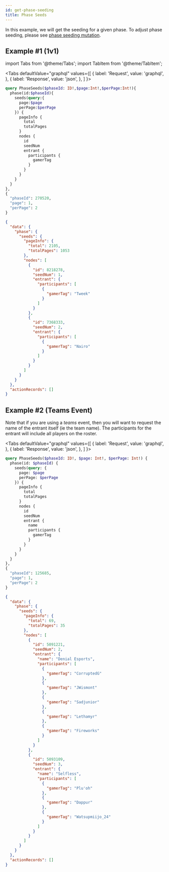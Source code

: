 ```yaml
---
id: get-phase-seeding
title: Phase Seeds
---
```


In this example, we will get the seeding for a given phase.
To adjust phase seeding, please see
[phase seeding mutation](/docs/examples/update-phase-seeding).

## Example #1 (1v1)

import Tabs from '@theme/Tabs';
import TabItem from '@theme/TabItem';

<Tabs
defaultValue="graphql"
values={[
{ label: 'Request', value: 'graphql', },
{ label: 'Response', value: 'json', },
]
}>

<TabItem value="graphql">

```graphql
query PhaseSeeds($phaseId: ID!,$page:Int!,$perPage:Int!){
  phase(id:$phaseId){
    seeds(query:{
      page:$page
      perPage:$perPage
    }) {
      pageInfo {
        total
        totalPages
      }
      nodes {
        id
        seedNum
        entrant {
          participants {
            gamerTag
          }
        }
      }
    }
  }
},
{
  "phaseId": 270520,
  "page": 1,
  "perPage": 2
}
```

</TabItem>

<TabItem value="json">

```json
{
  "data": {
    "phase": {
      "seeds": {
        "pageInfo": {
          "total": 2105,
          "totalPages": 1053
        },
        "nodes": [
          {
            "id": 8218278,
            "seedNum": 1,
            "entrant": {
              "participants": [
                {
                  "gamerTag": "Tweek"
                }
              ]
            }
          },
          {
            "id": 7368333,
            "seedNum": 2,
            "entrant": {
              "participants": [
                {
                  "gamerTag": "Nairo"
                }
              ]
            }
          }
        ]
      }
    }
  },
  "actionRecords": []
}
```

</TabItem>
</Tabs>

## Example #2 (Teams Event)

Note that if you are using a _teams_ event, then you will want to request the name of the entrant itself
(ie the team name).
The participants for the entrant will include all players on the roster.

<Tabs
defaultValue="graphql"
values={[
{ label: 'Request', value: 'graphql', },
{ label: 'Response', value: 'json', },
]
}>

<TabItem value="graphql">

```graphql
query PhaseSeeds($phaseId: ID!, $page: Int!, $perPage: Int!) {
  phase(id: $phaseId) {
    seeds(query: {
      page: $page
      perPage: $perPage
    }) {
      pageInfo {
        total
        totalPages
      }
      nodes {
        id
        seedNum
        entrant {
          name
          participants {
            gamerTag
          }
        }
      }
    }
  }
},
{
  "phaseId": 125685,
  "page": 1,
  "perPage": 2
}
```

</TabItem>

<TabItem value="json">

```json
{
  "data": {
    "phase": {
      "seeds": {
        "pageInfo": {
          "total": 69,
          "totalPages": 35
        },
        "nodes": [
          {
            "id": 5091221,
            "seedNum": 2,
            "entrant": {
              "name": "Denial Esports",
              "participants": [
                {
                  "gamerTag": "CorruptedG"
                },
                {
                  "gamerTag": "JWismont"
                },
                {
                  "gamerTag": "Sadjunior"
                },
                {
                  "gamerTag": "Lethamyr"
                },
                {
                  "gamerTag": "Fireworks"
                }
              ]
            }
          },
          {
            "id": 5093109,
            "seedNum": 3,
            "entrant": {
              "name": "Selfless",
              "participants": [
                {
                  "gamerTag": "Plu'oh"
                },
                {
                  "gamerTag": "Dappur"
                },
                {
                  "gamerTag": "Watsupmiijo_24"
                }
              ]
            }
          }
        ]
      }
    }
  },
  "actionRecords": []
}
```

</TabItem>
</Tabs>

